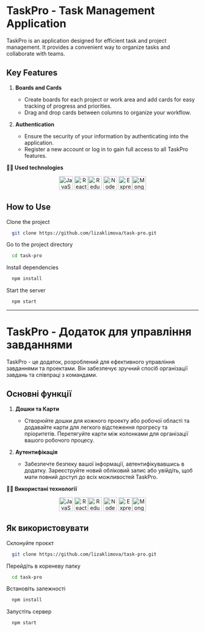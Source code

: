 # TaskPro - Task Management Application

TaskPro is an application designed for efficient task and project management. It
provides a convenient way to organize tasks and collaborate with teams.

## Key Features

1. **Boards and Cards**

   - Create boards for each project or work area and add cards for easy tracking
     of progress and priorities.
   - Drag and drop cards between columns to organize your workflow.

2. **Authentication**

   - Ensure the security of your information by authenticating into the
     application.
   - Register a new account or log in to gain full access to all TaskPro
     features.

**💪🏻 Used technologies**

<p align="center" >
<a href="https://developer.mozilla.org/en-US/docs/Web/JavaScript" target="_blank" rel="noreferrer"><img src="https://raw.githubusercontent.com/danielcranney/readme-generator/main/public/icons/skills/javascript-colored.svg" width="36" height="36" alt="JavaScript" /></a>
<a href="https://reactjs.org/" target="_blank" rel="noreferrer"><img src="https://raw.githubusercontent.com/danielcranney/readme-generator/main/public/icons/skills/react-colored.svg" width="36" height="36" alt="React" /></a><a href="https://redux.js.org/" target="_blank" rel="noreferrer"><img src="https://raw.githubusercontent.com/danielcranney/readme-generator/main/public/icons/skills/redux-colored.svg" width="36" height="36" alt="Redux" /></a>
<a href="https://nodejs.org/en/" target="_blank" rel="noreferrer"><img src="https://raw.githubusercontent.com/danielcranney/readme-generator/main/public/icons/skills/nodejs-colored.svg" width="36" height="36" alt="NodeJS" /></a>
<a href="https://expressjs.com/" target="_blank" rel="noreferrer"><img src="https://raw.githubusercontent.com/danielcranney/readme-generator/main/public/icons/skills/express-colored.svg" width="36" height="36" alt="Express" /></a><a href="https://www.mongodb.com/" target="_blank" rel="noreferrer"><img src="https://raw.githubusercontent.com/danielcranney/readme-generator/main/public/icons/skills/mongodb-colored.svg" width="36" height="36" alt="MongoDB" /></a>
</p>

## How to Use

Clone the project

```bash
  git clone https://github.com/lizaklimova/task-pro.git
```

Go to the project directory

```bash
  cd task-pro
```

Install dependencies

```bash
  npm install
```

Start the server

```bash
  npm start
```

---

# TaskPro - Додаток для управління завданнями

TaskPro - це додаток, розроблений для ефективного управління завданнями та
проектами. Він забезпечує зручний спосіб організації завдань та співпраці з
командами.

## Основні функції

1. **Дошки та Карти**

   - Створюйте дошки для кожного проекту або робочої області та додавайте карти
     для легкого відстеження прогресу та пріоритетів. Перетягуйте карти між
     колонками для організації вашого робочого процесу.

2. **Аутентифікація**

   - Забезпечте безпеку вашої інформації, автентифікувавшись в додатку.
     Зареєструйте новий обліковий запис або увійдіть, щоб мати повний доступ до
     всіх можливостей TaskPro.

**💪🏻 Використані технології**

<p align="center" >
<a href="https://developer.mozilla.org/en-US/docs/Web/JavaScript" target="_blank" rel="noreferrer"><img src="https://raw.githubusercontent.com/danielcranney/readme-generator/main/public/icons/skills/javascript-colored.svg" width="36" height="36" alt="JavaScript" /></a>
<a href="https://reactjs.org/" target="_blank" rel="noreferrer"><img src="https://raw.githubusercontent.com/danielcranney/readme-generator/main/public/icons/skills/react-colored.svg" width="36" height="36" alt="React" /></a><a href="https://redux.js.org/" target="_blank" rel="noreferrer"><img src="https://raw.githubusercontent.com/danielcranney/readme-generator/main/public/icons/skills/redux-colored.svg" width="36" height="36" alt="Redux" /></a>
<a href="https://nodejs.org/en/" target="_blank" rel="noreferrer"><img src="https://raw.githubusercontent.com/danielcranney/readme-generator/main/public/icons/skills/nodejs-colored.svg" width="36" height="36" alt="NodeJS" /></a>
<a href="https://expressjs.com/" target="_blank" rel="noreferrer"><img src="https://raw.githubusercontent.com/danielcranney/readme-generator/main/public/icons/skills/express-colored.svg" width="36" height="36" alt="Express" /></a><a href="https://www.mongodb.com/" target="_blank" rel="noreferrer"><img src="https://raw.githubusercontent.com/danielcranney/readme-generator/main/public/icons/skills/mongodb-colored.svg" width="36" height="36" alt="MongoDB" /></a>
</p>

## Як використовувати

Склонуйте проєкт

```bash
  git clone https://github.com/lizaklimova/task-pro.git
```

Перейдіть в кореневу папку

```bash
  cd task-pro
```

Встановіть залежності

```bash
  npm install
```

Запустіть сервер

```bash
  npm start
```
